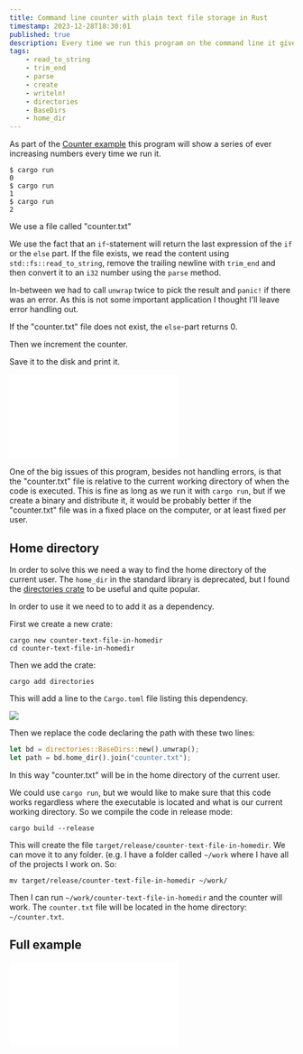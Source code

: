 ```yaml
---
title: Command line counter with plain text file storage in Rust
timestamp: 2023-12-28T18:30:01
published: true
description: Every time we run this program on the command line it gives a number one higher than previously.
tags:
    - read_to_string
    - trim_end
    - parse
    - create
    - writeln!
    - directories
    - BaseDirs
    - home_dir
---
```


As part of the [Counter example](https://code-maven.com/counter) this program will show a series of ever increasing numbers every time  we run it.

```
$ cargo run
0
$ cargo run
1
$ cargo run
2
```

We use a file called "counter.txt"

We use the fact that an `if`-statement will return the last expression of the `if` or the `else` part.
If the file exists, we read the content using `std::fs::read_to_string`, remove the trailing newline with `trim_end`
and then convert it to an `i32` number using the `parse` method.

In-between we had to call `unwrap` twice to pick the result and `panic!` if there was an error.
As this is not some important application I thought I'll leave error handling out.

If the "counter.txt" file does not exist, the `else`-part returns 0.

Then we increment the counter.

Save it to the disk and print it.

![](examples/counter-text-file/src/main.rs)

One of the big issues of this program, besides not handling errors, is that the "counter.txt" file is relative to the current working directory of when the code is executed.
This is fine as long as we run it with `cargo run`, but if we create a binary and distribute it, it would be probably better if the "counter.txt" file was in a fixed place
on the computer, or at least fixed per user.

## Home directory

In order to solve this we need a way to find the home directory of the current user. The `home_dir` in the standard library is deprecated,
but I found the [directories crate](https://crates.io/crates/directories) to be useful and quite popular.

In order to use it we need to to add it as a dependency.

First we create a new crate:

```
cargo new counter-text-file-in-homedir
cd counter-text-file-in-homedir
```

Then we add the crate:

```
cargo add directories
```

This will add a line to the `Cargo.toml` file listing this dependency.

![](examples/counter-text-file-in-homedir/Cargo.toml)

Then we replace the code declaring the path with these two lines:

```rust
let bd = directories::BaseDirs::new().unwrap();
let path = bd.home_dir().join("counter.txt");
```

In this way "counter.txt" will be in the home directory of the current user.

We could use `cargo run`, but we would like to make sure that this code works regardless where the executable is located and what is our current working directory.
So we compile the code in release mode:

```
cargo build --release
```

This will create the file `target/release/counter-text-file-in-homedir`.
We can move it to any folder. (e.g. I have a folder called `~/work` where I have all of the projects I work on. So:

```
mv target/release/counter-text-file-in-homedir ~/work/
```

Then I can run `~/work/counter-text-file-in-homedir` and the counter will work. The `counter.txt` file will be located in the home directory: `~/counter.txt`.

## Full example

![](examples/counter-text-file-in-homedir/src/main.rs)

